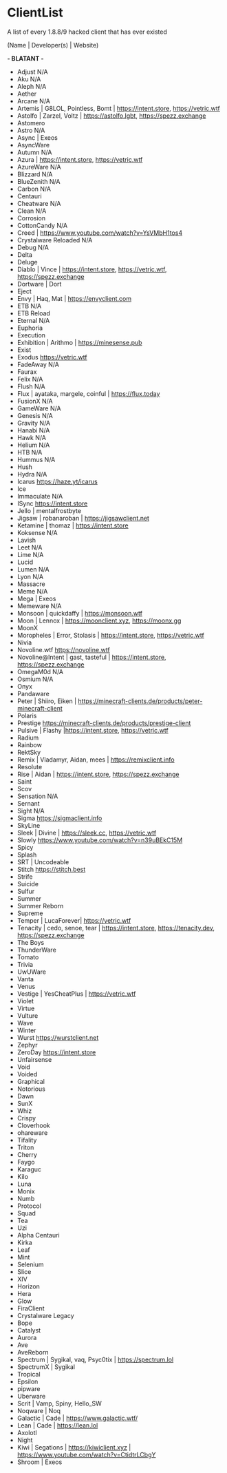# ClientList
A list of every 1.8.8/9 hacked client that has ever existed

(Name | Developer(s) | Website)

**-  BLATANT -**
- Adjust N/A
- Aku N/A
- Aleph N/A
- Aether
- Arcane N/A
- Artemis | G8LOL, Pointless, Bomt | https://intent.store, https://vetric.wtf
- Astolfo | Zarzel, Voltz | <https://astolfo.lgbt>, https://spezz.exchange
- Astomero
- Astro N/A
- Async | Exeos
- AsyncWare
- Autumn N/A
- Azura | https://intent.store, https://vetric.wtf
- AzureWare N/A
- Blizzard N/A
- BlueZenith N/A
- Carbon N/A
- Centauri
- Cheatware N/A
- Clean N/A
- Corrosion
- CottonCandy N/A
- Creed | https://www.youtube.com/watch?v=YsVMbH1tos4
- Crystalware Reloaded N/A
- Debug N/A
- Delta
- Deluge
- Diablo | Vince | https://intent.store, https://vetric.wtf, https://spezz.exchange
- Dortware | Dort
- Eject
- Envy | Haq, Mat | https://envyclient.com
- ETB N/A
- ETB Reload
- Eternal N/A
- Euphoria
- Execution
- Exhibition | Arithmo | https://minesense.pub
- Exist
- Exodus https://vetric.wtf
- FadeAway N/A
- Faurax
- Felix N/A
- Flush N/A
- Flux | ayataka, margele, coinful | https://flux.today
- FusionX N/A
- GameWare N/A
- Genesis N/A
- Gravity N/A
- Hanabi N/A
- Hawk N/A
- Helium N/A
- HTB N/A
- Hummus N/A
- Hush
- Hydra N/A
- Icarus https://haze.yt/icarus
- Ice
- Immaculate N/A
- ISync https://intent.store
- Jello | mentalfrostbyte
- Jigsaw | robanaroban | https://jigsawclient.net
- Ketamine | thomaz | https://intent.store
- Koksense N/A
- Lavish
- Leet N/A
- Lime N/A
- Lucid
- Lumen N/A
- Lyon N/A
- Massacre
- Meme N/A
- Mega | Exeos
- Memeware N/A
- Monsoon | quickdaffy | https://monsoon.wtf
- Moon | Lennox | https://moonclient.xyz, https://moonx.gg
- MoonX
- Moropheles | Error, Stolasis | https://intent.store, https://vetric.wtf
- Nivia
- Novoline.wtf https://novoline.wtf
- Novoline@Intent | gast, tasteful | https://intent.store, https://spezz.exchange
- OmegaM0d N/A
- Osmium N/A
- Onyx
- Pandaware
- Peter | Shiiro, Eiken | https://minecraft-clients.de/products/peter-minecraft-client
- Polaris
- Prestige https://minecraft-clients.de/products/prestige-client
- Pulsive | Flashy |https://intent.store, https://vetric.wtf
- Radium
- Rainbow
- RektSky
- Remix | Vladamyr, Aidan, mees | https://remixclient.info
- Resolute
- Rise | Aidan | https://intent.store, https://spezz.exchange
- Saint
- Scov
- Sensation N/A
- Sernant
- Sight N/A
- Sigma https://sigmaclient.info
- SkyLine
- Sleek | Divine | https://sleek.cc, https://vetric.wtf
- Slowly https://www.youtube.com/watch?v=n39uBEkC15M
- Spicy
- Splash
- SRT | Uncodeable
- Stitch https://stitch.best
- Strife
- Suicide
- Sulfur
- Summer
- Summer Reborn
- Supreme
- Temper | LucaForever| https://vetric.wtf
- Tenacity | cedo, senoe, tear | https://intent.store, https://tenacity.dev, https://spezz.exchange
- The Boys
- ThunderWare
- Tomato
- Trivia
- UwUWare
- Vanta
- Venus
- Vestige | YesCheatPlus | https://vetric.wtf
- Violet
- Virtue
- Vulture
- Wave
- Winter
- Wurst https://wurstclient.net
- Zephyr
- ZeroDay https://intent.store
- Unfairsense
- Void
- Voided
- Graphical
- Notorious
- Dawn
- SunX
- Whiz
- Crispy
- Cloverhook
- ohareware
- Tifality
- Triton
- Cherry
- Faygo
- Karaguc
- Kilo
- Luna
- Monix
- Numb
- Protocol
- Squad
- Tea
- Uzi
- Alpha Centauri
- Kirka
- Leaf
- Mint
- Selenium
- Slice
- XIV
- Horizon
- Hera
- Glow
- FiraClient
- Crystalware Legacy
- Bope
- Catalyst
- Aurora
- Ave
- AveReborn
- Spectrum | Sygikal, vaq, Psyc0tix | https://spectrum.lol
- SpectrumX | Sygikal
- Tropical
- Epsilon
- pipware
- Uberware
- Scrit | Vamp, Spiny, Hello_SW 
- Noqware | Noq
- Galactic | Cade | https://www.galactic.wtf/
- Lean | Cade | https://lean.lol
- Axolotl
- Night
- Kiwi | Segations | https://kiwiclient.xyz | https://www.youtube.com/watch?v=CtidtrLCbgY
- Shroom | Exeos
